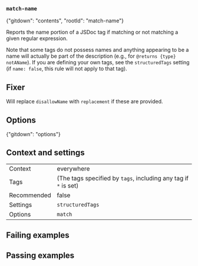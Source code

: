 ### `match-name`

{"gitdown": "contents", "rootId": "match-name"}

Reports the name portion of a JSDoc tag if matching or not matching
a given regular expression.

Note that some tags do not possess names and anything appearing to be a
name will actually be part of the description (e.g., for
`@returns {type} notAName`). If you are defining your own tags, see the
`structuredTags` setting (if `name: false`, this rule will not apply to
that tag).

## Fixer

Will replace `disallowName` with `replacement` if these are provided.

## Options

{"gitdown": "options"}

## Context and settings

|||
|---|---|
|Context|everywhere|
|Tags|(The tags specified by `tags`, including any tag if `*` is set)|
|Recommended|false|
|Settings|`structuredTags`|
|Options|`match`|

## Failing examples

<!-- assertions-failing matchName -->

## Passing examples

<!-- assertions-passing matchName -->
